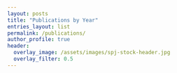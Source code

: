 ```yaml
---
layout: posts
title: "Publications by Year"
entries_layout: list
permalink: /publications/
author_profile: true
header:
  overlay_image: /assets/images/spj-stock-header.jpg 
  overlay_filter: 0.5
---
```

